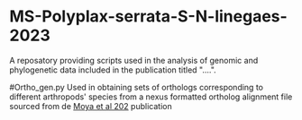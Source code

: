 # MS-Polyplax-serrata-S-N-linegaes-2023
A reposatory providing scripts used in the analysis of genomic and phylogenetic data included in the publication titled "....".

#Ortho_gen.py
Used in obtaining sets of orthologs corresponding to different arthropods' species from a nexus formatted ortholog alignment file sourced from de [Moya et al 202](https://academic.oup.com/sysbio/article/70/4/719/5912026) publication 
